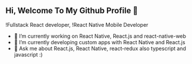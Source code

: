 ## Hi, Welcome To My Github Profile 👋
!Fullstack React developer,
!React Native Mobile Developer
- 🔭 I’m currently working on React Native, React.js and react-native-web 
- 🌱 I’m currently developing custom apps with React  Native and  React.js
- 💬 Ask me about React.js, React Native, react-redux also typescript and javascript :)
  
   

<!--
**sohretturaman/sohretturaman** is a ✨ _special_ ✨ repository because its `README.md` (this file) appears on your GitHub profile.

Here are some ideas to get you started:

- 🔭 I’m currently working on ...
- 🌱 I’m currently learning ...
- 👯 I’m looking to collaborate on ...
- 🤔 I’m looking for help with ...
- 💬 Ask me about ...
- 📫 How to reach me: ...
- 😄 Pronouns: ...
- ⚡ Fun fact: ...
-->
